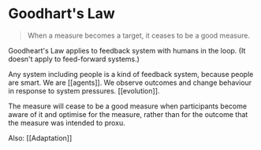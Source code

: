 # Goodhart's Law
> When a measure becomes a target, it ceases to be a good measure.

Goodheart's Law applies to feedback system with humans in the loop. (It doesn't apply to feed-forward systems.)

Any system including people is a kind of feedback system, because people are smart. We are [[agents]]. We observe outcomes and change behaviour in response to system pressures. [[evolution]].

The measure will cease to be a good measure when participants become aware of it and optimise for the measure, rather than for the outcome that the measure was intended to proxu.

Also: [[Adaptation]]